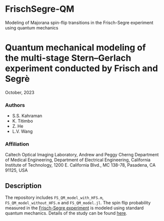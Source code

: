 # FrischSegre-QM

Modeling of Majorana spin-flip transitions in the Frisch-Segre experiment using quantum mechanics

# Quantum mechanical modeling of the multi-stage Stern–Gerlach experiment conducted by Frisch and Segrè

October, 2023

### Authors

 - S.S. Kahraman
 - K. Titimbo
 - Z. He
 - L.V. Wang

### Affiliation

Caltech Optical Imaging Laboratory, Andrew and Peggy Cherng Department of Medical Engineering, Department of Electrical Engineering, California Institute of Technology, 1200 E. California Blvd., MC 138-78, Pasadena, CA 91125, USA


## Description

The repository includes `FS_QM_model_with_HFS.m`, `FS_QM_model_without_HFS.m` and `FS_QM_model.jl`. The spin flip probability measured in the [Frisch-Segre experiment](https://link.springer.com/article/10.1007/BF01335699) is modeled using standard quantum mechanics. Details of the study can be found [here]().
